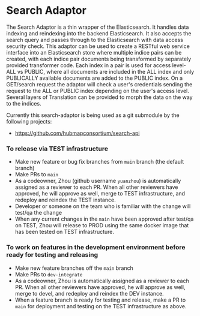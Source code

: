 # Search Adaptor

The Search Adaptor is a thin wrapper of the Elasticsearch. It handles data indexing and reindexing into the backend Elasticsearch. It also accepts the search query and passes through to the Elasticsearch with data access security check. This adaptor can be used to create a RESTful web service interface into an Elasticsearch store where multiple indice pairs can be created, with each indice pair documents being transformed by separately provided transformer code. Each index in a pair is used for access level- ALL vs PUBLIC, where all documents are included in the ALL index and only PUBLICALLY available documents are added to the PUBLIC index. On a GET/search request the adaptor will check a user's credentials sending the request to the ALL or PUBLIC index depending on the user's access level.  Several layers of Translation can be provided to morph the data on the way to the indices.

Currently this search-adaptor is being used as a git submodule by the following projects:

- https://github.com/hubmapconsortium/search-api

### To release via TEST infrastructure
- Make new feature or bug fix branches from `main` branch (the default branch)
- Make PRs to `main`
- As a codeowner, Zhou (github username `yuanzhou`) is automatically assigned as a reviewer to each PR. When all other reviewers have approved, he will approve as well, merge to TEST infrastructure, and redeploy and reindex the TEST instance.
- Developer or someone on the team who is familiar with the change will test/qa the change
- When any current changes in the `main` have been approved after test/qa on TEST, Zhou will release to PROD using the same docker image that has been tested on TEST infrastructure.

### To work on features in the development environment before ready for testing and releasing
- Make new feature branches off the `main` branch
- Make PRs to `dev-integrate`
- As a codeowner, Zhou is automatically assigned as a reviewer to each PR. When all other reviewers have approved, he will approve as well, merge to devel, and redeploy and reindex the DEV instance.
- When a feature branch is ready for testing and release, make a PR to `main` for deployment and testing on the TEST infrastructure as above.

